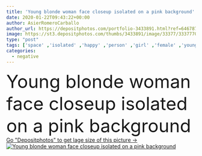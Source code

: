 ```yaml
---
title: 'Young blonde woman face closeup isolated on a pink background'
date: 2020-01-22T09:43:22+00:00
author: AsierRomeroCarballo
author_url: https://depositphotos.com/portfolio-3433891.html?ref=64678756
image: https://st3.depositphotos.com/thumbs/3433891/image/33377/333777014/api_thumb_450.jpg?forcejpeg=true
type: "post"
tags: ['space' ,'isolated' ,'happy' ,'person' ,'girl' ,'female' ,'young' ,'smiling' ,'beauty' ,'happiness' ,'cheerful' ,'portrait' ,'caucasian' ,'smile' ,'youth' ,'style' ,'pose' ,'pretty' ,'stylish' ,'emotions' ,'school' ,'woman' ,'emotional' ,'surprised' ,'joyful' ,'trendy' ,'blonde' ,'negative' ,'angry' ,'friendly' ,'attractive' ,'glasses' ,'casual' ,'student' ,'teen' ,'posing' ,'teenage' ,'positive' ,'pleased' ,'good' ,'shocked' ,'displeased' ,'lipstick' ,'confident' ,'confused' ,'wow' ,'nervous' ,'cheery' ]
categories: 
  - negative
---
```

<div aling="center">
            <font size="60"> Young blonde woman face closeup isolated on a pink background</font>   
</div>
<div>
    <a href='https://st3.depositphotos.com/thumbs/3433891/image/33377/333777014/api_thumb_450.jpg?forcejpeg=true?ref=64678756' target=_blank > Go "Depositphotos" to get lage size of this picture ->
        <img href='https://st3.depositphotos.com/thumbs/3433891/image/33377/333777014/api_thumb_450.jpg?forcejpeg=true?ref=64678756' src='https://st3.depositphotos.com/3433891/33377/i/950/depositphotos_333777014-stock-photo-young-blonde-woman-face-closeup.jpg?forcejpeg=true' alt='Young blonde woman face closeup isolated on a pink background' >
    </a>
</div>
